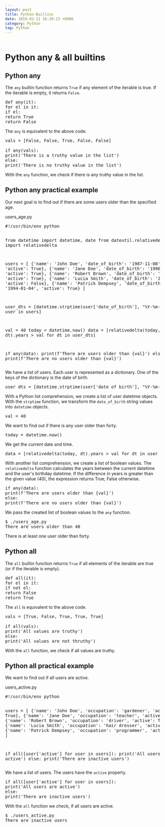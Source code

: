 ```yaml
---
layout: post
title: Python-Builtins
date: 2019-02-11 16:20:23 +0900
category: Python
tag: Python
---
```


<html lang="en">

<head>


</head>

<body>

<header>


</header>

<div class="container">


<div class="content">

<h1>Python any &amp; all builtins</h1>




<h2>Python any</h2>

<p>
The <code>any</code> builtin function returns <code>True</code> if any element
of the iterable is true. If the iterable is empty, it returns
<code>False</code>.
</p>

<pre class="compact">
def any(it):
for el in it:
if el:
return True
return False
</pre>

<p>
The <code>any</code> is equivalent to the above code.
</p>


<pre class="compact">
vals = [False, False, True, False, False]

if any(vals):
print('There is a truthy value in the list')
else:
print('There is no truthy value in the list')
</pre>

<p>
With the <code>any</code> function, we check if there is any truthy
value in the list.
</p>


<h2>Python any practical example</h2>

<p>
Our next goal is to find out if there are some users older than the
specified age.
</p>

<div class="codehead">users_age.py</div>
<pre class="code">
#!/usr/bin/env python

from datetime import datetime, date
from dateutil.relativedelta import relativedelta


users = [
{'name': 'John Doe', 'date_of_birth': '1987-11-08', 'active': True},
{'name': 'Jane Doe', 'date_of_birth': '1996-02-03', 'active': True},
{'name': 'Robert Brown', 'date_of_birth': '1977-12-12', 'active': True},
{'name': 'Lucia Smith', 'date_of_birth': '2002-11-17', 'active': False},
{'name': 'Patrick Dempsey', 'date_of_birth': '1994-01-04', 'active': True}
]

user_dts = [datetime.strptime(user['date_of_birth'], "%Y-%m-%d") for user in users]

val = 40
today = datetime.now()
data = [relativedelta(today, dt).years &gt; val for dt in user_dts]

if any(data):
print(f'There are users older than {val}')
else:
print(f'There are no users older than {val}')
</pre>

<p>
We have a list of users. Each user is represented as a dictionary. One of the keys of
the dictionary is the date of birth.
</p>

<pre class="explanation">
user_dts = [datetime.strptime(user['date_of_birth'], "%Y-%m-%d") for user in users]
</pre>

<p>
With a Python list comprehension, we create a list of user datetime objects. With the
<code>strptime</code> function, we transform the <code>date_of_birth</code> string values
into <code>datetime</code> objects.
</p>

<pre class="explanation">
val = 40
</pre>

<p>
We want to find out if there is any user older than forty.
</p>

<pre class="explanation">
today = datetime.now()
</pre>

<p>
We get the current date and time.
</p>

<pre class="explanation">
data = [relativedelta(today, dt).years &gt; val for dt in user_dts]
</pre>

<p>
With another list comprehension, we create a list of boolean values. The
<code>relativedelta</code> function calculates the years between the current
datetime and the user's birthday datetime. If the difference in years is greater
than the given value (40), the expression returns True; False otherwise.
</p>

<pre class="explanation">
if any(data):
print(f'There are users older than {val}')
else:
print(f'There are no users older than {val}')
</pre>

<p>
We pass the created list of boolean values to the <code>any</code> function.
</p>

<pre class="compact">
$ ./users_age.py
There are users older than 40
</pre>

<p>
There is at least one user older than forty.
</p>


<h2>Python all</h2>

<p>
The <code>all</code> builtin function returns <code>True</code>
if all elements of the iterable are true (or if the iterable is empty).
</p>

<pre class="compact">
def all(it):
for el in it:
if not el:
return False
return True
</pre>

<p>
The <code>all</code> is equivalent to the above code.
</p>


<pre class="compact">
vals = [True, False, True, True, True]

if all(vals):
print('All values are truthy')
else:
print('All values are not thruthy')
</pre>

<p>
With the <code>all</code> function, we check if all values are truthy.
</p>


<h2>Python all practical example</h2>

<p>
We want to find out if all users are active.
</p>

<div class="codehead">users_active.py</div>
<pre class="code">
#!/usr/bin/env python


users = [
{'name': 'John Doe', 'occupation': 'gardener', 'active': True},
{'name': 'Jane Doe', 'occupation': 'teacher', 'active': True},
{'name': 'Robert Brown', 'occupation': 'driver', 'active': True},
{'name': 'Lucia Smith', 'occupation': 'hair dresser', 'active': False},
{'name': 'Patrick Dempsey', 'occupation': 'programmer', 'active': True}
]


if all([user['active'] for user in users]):
print('All users are active')
else:
print('There are inactive users')
</pre>

<p>
We have a list of users. The users have the <code>active</code> property.
</p>

<pre class="explanation">
if all([user['active'] for user in users]):
print('All users are active')
else:
print('There are inactive users')
</pre>

<p>
With the <code>all</code> function we check, if all users are active.
</p>

<pre class="compact">
$ ./users_active.py
There are inactive users
</pre>






</div> <!-- content -->

<div class="rtow">





</div>

</div> <!-- container -->



</body>
</html>
